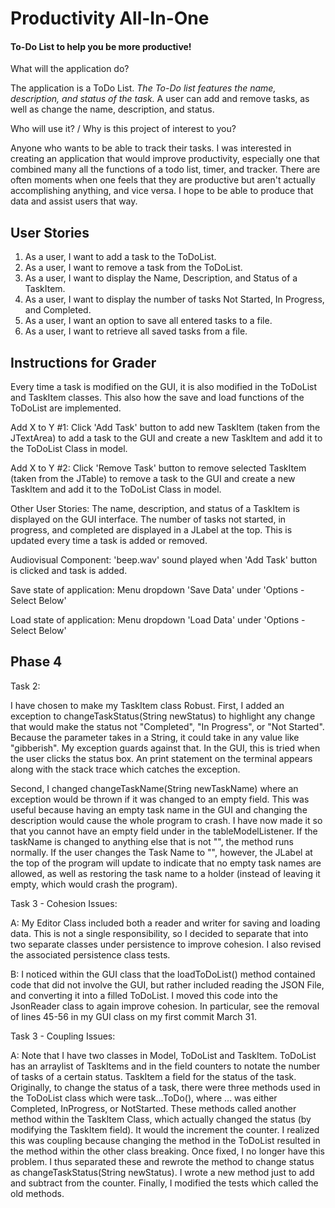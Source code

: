 # Productivity All-In-One

#### To-Do List to help you be more productive!


  What will the application do?


The application is a ToDo List. *The To-Do list features the name, description, and status of the task.* A 
user can add and remove tasks, as well as change the name, description, and status.
 
  Who will use it? /  Why is this project of interest to you?

Anyone who wants to be able to track their tasks. I was interested in creating an application 
that would improve productivity, especially one that combined many all the functions of a todo list, timer, and tracker.
There are often moments when one feels that they are productive but aren't actually accomplishing anything, and vice 
versa. I hope to be able to produce that data and assist users that way.

## User Stories
1. As a user, I want to add a task to the ToDoList.
2. As a user, I want to remove a task from the ToDoList.
3. As a user, I want to display the Name, Description, and Status of a TaskItem.
4. As a user, I want to display the number of tasks Not Started, In Progress, and Completed.
5. As a user, I want an option to save all entered tasks to a file.
6. As a user, I want to retrieve all saved tasks from a file. 

## Instructions for Grader
Every time a task is modified on the GUI, it is also modified in the ToDoList and TaskItem classes. This also how the 
save and load functions of the ToDoList are implemented. 

Add X to Y #1: Click 'Add Task' button to add new TaskItem (taken from the JTextArea) to add a task to the GUI and 
create a new TaskItem and add it to the ToDoList Class in model.

Add X to Y #2: Click 'Remove Task' button to remove selected TaskItem (taken from the JTable) to remove a task to the 
GUI and create a new TaskItem and add it to the ToDoList Class in model.

Other User Stories: The name, description, and status of a TaskItem is displayed on the GUI interface. The number
of tasks not started, in progress, and completed are displayed in a JLabel at the top. This is updated every time a task
is added or removed.

Audiovisual Component: 'beep.wav' sound played when 'Add Task' button is clicked and task is added.

Save state of application: Menu dropdown 'Save Data' under 'Options - Select Below'

Load state of application: Menu dropdown 'Load Data' under 'Options - Select Below'

## Phase 4
Task 2: 

I have chosen to make my TaskItem class Robust.
First, I added an exception to changeTaskStatus(String newStatus) to highlight any change that would make the status not "Completed",
"In Progress", or "Not Started". Because the parameter takes in a String, it could take in any value like "gibberish".
My exception guards against that. In the GUI, this is tried when the user clicks the status box. An print statement on 
the terminal appears along with the stack trace which catches the exception.

Second, I changed changeTaskName(String newTaskName) where an exception would be thrown if it was changed to an empty field.
This was useful because having an empty task name in the GUI and changing the description would cause the whole program
to crash. I have now made it so that you cannot have an empty field under in the tableModelListener. If the taskName
is changed to anything else that is not "", the method runs normally. If the user changes the Task Name to "", however,
the JLabel at the top of the program will update to indicate that no empty task names are allowed, as well as restoring 
the task name to a holder (instead of leaving it empty, which would crash the program).

Task 3 - Cohesion Issues:

A: My Editor Class included both a reader and writer for saving and loading data. This is not a single responsibility, 
so I decided to separate that into two separate classes under persistence to improve cohesion. I also revised the 
associated persistence class tests.

B: I noticed within the GUI class that the loadToDoList() method contained code that did not involve the GUI, but rather
included reading the JSON File, and converting it into a filled ToDoList. I moved this code into the JsonReader class to
again improve cohesion. In particular, see the removal of lines 45-56 in my GUI class on my first commit March 31.

Task 3 - Coupling Issues: 
 
A: Note that I have two classes in Model, ToDoList and TaskItem. ToDoList has an arraylist of TaskItems and in the field
counters to notate the number of tasks of a certain status. TaskItem a field for the status of the task.  
Originally, to change the status of a task, there were three methods used in the ToDoList class which were 
task...ToDo(), where ... was either Completed, InProgress, or NotStarted. These methods called another method within 
the TaskItem Class, which actually changed the status (by modifying the TaskItem field). It would the increment the 
counter. I realized this was coupling because changing the method in the ToDoList resulted in the method within the other
class breaking. Once fixed, I no longer have this problem. I thus separated these and rewrote the method to change status 
as changeTaskStatus(String newStatus). I wrote a new method just to add and subtract from the counter. Finally, I 
modified the tests which called the old methods.
